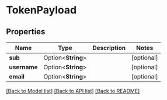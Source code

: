 # TokenPayload

## Properties

Name | Type | Description | Notes
------------ | ------------- | ------------- | -------------
**sub** | Option<**String**> |  | [optional]
**username** | Option<**String**> |  | [optional]
**email** | Option<**String**> |  | [optional]

[[Back to Model list]](../README.md#documentation-for-models) [[Back to API list]](../README.md#documentation-for-api-endpoints) [[Back to README]](../README.md)



